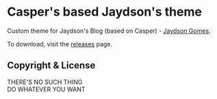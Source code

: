 # Casper's based Jaydson's theme

Custom theme for Jaydson's Blog (based on Casper) - [Jaydson Gomes](https://jaydson.com/).

To download, visit the [releases](https://github.com/jaydson/jaydson-ghost-theme) page.

## Copyright & License
THERE'S NO SUCH THING  
DO WHATEVER YOU WANT